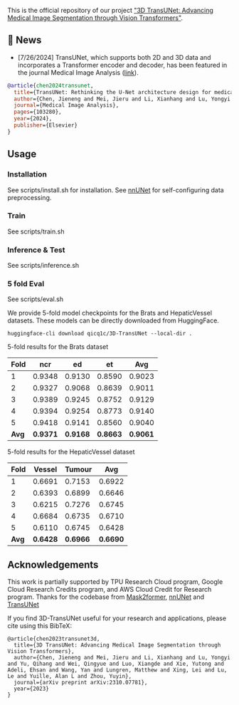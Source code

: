 

This is the official repository of our project ["3D TransUNet: Advancing Medical Image Segmentation through Vision Transformers"](https://arxiv.org/abs/2310.07781). 

## 📰 News

- [7/26/2024] TransUNet, which supports both 2D and 3D data and incorporates a Transformer encoder and decoder, has been featured in the journal Medical Image Analysis ([link](https://www.sciencedirect.com/science/article/pii/S1361841524002056)).
```bibtex
@article{chen2024transunet,
  title={TransUNet: Rethinking the U-Net architecture design for medical image segmentation through the lens of transformers},
  author={Chen, Jieneng and Mei, Jieru and Li, Xianhang and Lu, Yongyi and Yu, Qihang and Wei, Qingyue and Luo, Xiangde and Xie, Yutong and Adeli, Ehsan and Wang, Yan and others},
  journal={Medical Image Analysis},
  pages={103280},
  year={2024},
  publisher={Elsevier}
}
```
## Usage

### Installation

See scripts/install.sh for installation. See [nnUNet](https://github.com/MIC-DKFZ/nnUNet) for self-configuring data preprocessing.

### Train

See scripts/train.sh

### Inference & Test

See scripts/inference.sh

### 5 fold Eval

See scripts/eval.sh

We provide 5-fold model checkpoints for the Brats and HepaticVessel datasets. These models can be directly downloaded from HuggingFace.
```
huggingface-cli download qicq1c/3D-TransUNet --local-dir .
```

5-fold results for the Brats dataset

| Fold | ncr | ed | et | Avg |
|------|----------|----------|----------|----------|
| 1    | 0.9348   | 0.9130   | 0.8590   | 0.9023   |
| 2    | 0.9327   | 0.9068   | 0.8639   | 0.9011   |
| 3    | 0.9389   | 0.9245   | 0.8752   | 0.9129   |
| 4    | 0.9394   | 0.9254   | 0.8773   | 0.9140   |
| 5    | 0.9418   | 0.9141   | 0.8560   | 0.9040   |
| **Avg** | **0.9371** | **0.9168** | **0.8663** | **0.9061** |

5-fold results for the HepaticVessel dataset

| Fold | Vessel | Tumour | Avg |
|------|----------|----------|----------|
| 1    | 0.6691   | 0.7153   | 0.6922   |
| 2    | 0.6393   | 0.6899   | 0.6646   |
| 3    | 0.6215   | 0.7276   | 0.6745   |
| 4    | 0.6684   | 0.6735   | 0.6710   |
| 5    | 0.6110   | 0.6745   | 0.6428   |
| **Avg** | **0.6428** | **0.6966** | **0.6690** |


## Acknowledgements

This work is partially supported by TPU Research Cloud program, Google Cloud Research Credits program, and AWS Cloud Credit for Research program. Thanks for the codebase from [Mask2former](https://github.com/facebookresearch/Mask2Former), [nnUNet](https://github.com/MIC-DKFZ/nnUNet) and [TransUNet](https://github.com/Beckschen/TransUNet)


If you find 3D-TransUNet useful for your research and applications, please cite using this BibTeX:

```
@article{chen2023transunet3d,
  title={3D TransUNet: Advancing Medical Image Segmentation through Vision Transformers},
  author={Chen, Jieneng and Mei, Jieru and Li, Xianhang and Lu, Yongyi and Yu, Qihang and Wei, Qingyue and Luo, Xiangde and Xie, Yutong and Adeli, Ehsan and Wang, Yan and Lungren, Matthew and Xing, Lei and Lu, Le and Yuille, Alan L and Zhou, Yuyin},
  journal={arXiv preprint arXiv:2310.07781},
  year={2023}
}
```
